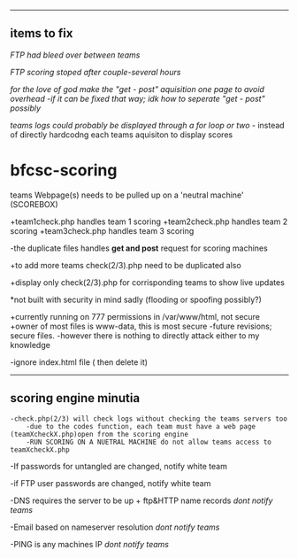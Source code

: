 ----------------------
items to fix
----------------------
*FTP had bleed over between teams*

*FTP scoring stoped after couple-several hours*

*for the love of god make the "get - post" aquisition one page to avoid overhead*
    -*if it can be fixed that way; idk how to seperate "get - post" possibly*
    
 *teams logs could probably be displayed through a for loop or two* - instead of directly hardcodng each teams aquisiton to display scores     
    
    


# bfcsc-scoring



teams Webpage(s) needs to be pulled up on a 'neutral machine' (SCOREBOX)



+team1check.php handles team 1 scoring
+team2check.php handles team 2 scoring
+team3check.php handles team 3 scoring

-the duplicate files handles <b>get and post</b> request for scoring machines

+to add more teams check(2/3).php need to be duplicated also

+display only check(2/3).php for corrisponding teams to show live updates

*not built with security in mind sadly (flooding or spoofing possibly?)

+currently running on 777 permissions in /var/www/html, not secure
+owner of most files is www-data, this is most secure 
    -future revisions; secure files. 
            -however there is nothing to directly attack either to my knowledge

-ignore index.html file ( then delete it)

------------------------
scoring engine minutia
------------------------

    -check.php(2/3) will check logs without checking the teams servers too
        -due to the codes function, each team must have a web page (teamXcheckX.php)open from the scoring engine 
        -RUN SCORING ON A NUETRAL MACHINE do not allow teams access to teamXcheckX.php

-If passwords for untangled are changed, notify white team

-if FTP user passwords are changed, notify white team

-DNS requires the server to be up + ftp&HTTP name records *dont notify teams*

-Email based on nameserver resolution
*dont notify teams*

-PING is any machines IP
*dont notify teams*
